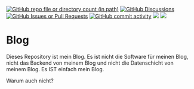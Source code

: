 [![GitHub repo file or directory count (in path)](https://img.shields.io/github/directory-file-count/khannover/blog/date?label=Posts)](/date)
[![GitHub Discussions](https://img.shields.io/github/discussions/khannover/blog?label=Forum)](https://github.com/khannover/blog/discussions/)
[![GitHub Issues or Pull Requests](https://img.shields.io/github/issues/khannover/blog?label=Kommentare&color=0577b8)](https://github.com/khannover/blog/issues)
[![GitHub commit activity](https://img.shields.io/github/commit-activity/t/khannover/blog?label=Changes)](https://github.com/khannover/blog/activity)
[![](https://img.shields.io/badge/Suche-0577b8)](https://github.com/search?q=repo%3Akhannover%2Fblog&type=code)
[![](https://img.shields.io/badge/RSS-b85505)](https://github.com/khannover/blog/commits/main.atom)



# Blog
Dieses Repository ist mein Blog. Es ist nicht die Software für meinen Blog, nicht das Backend von meinem Blog und nicht die Datenschicht von meinem Blog. Es IST einfach mein Blog.

Warum auch nicht? 
